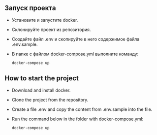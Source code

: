 ## Запуск проекта

- Установите и запустите docker.
- Склонируйте проект из репозитория.
- Создайте файл .env и скопируйте в него содержимое файла .env.sample.
- В папке с файлом docker-compose.yml выполните команду:

    ```bash
    docker-compose up
    ```

## How to start the project

- Download and install docker.
- Clone the project from the repository.
- Create a file .env and copy the content from .env.sample into the file.
- Run the command below in the folder with docker-compose.yml:

    ```bash
    docker-compose up
    ```